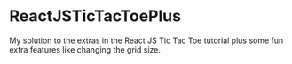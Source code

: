 # ReactJSTicTacToePlus
My solution to the extras in the React JS Tic Tac Toe tutorial plus some fun extra features like changing the grid size.
